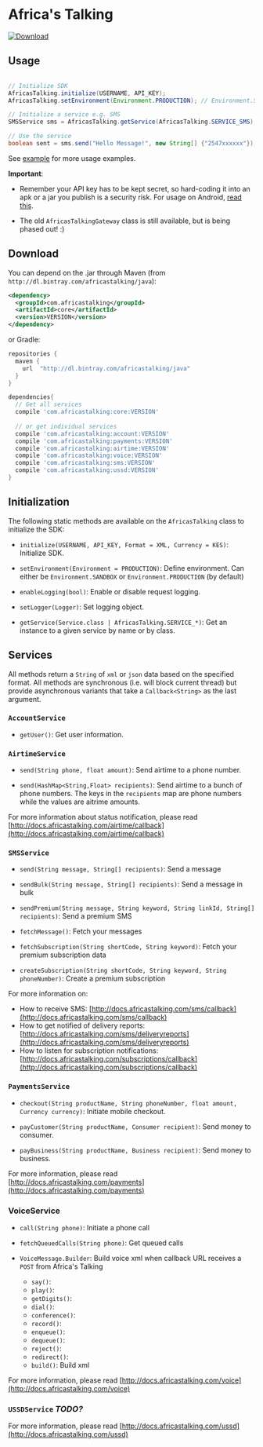 # Africa's Talking

[ ![Download](https://api.bintray.com/packages/africastalking/java/com.africastalking/images/download.svg?version=1.1.1) ](https://bintray.com/africastalking/java/com.africastalking/1.1.1/link)

## Usage

```java

// Initialize SDK
AfricasTalking.initialize(USERNAME, API_KEY);
AfricasTalking.setEnvironment(Environment.PRODUCTION); // Environment.SANDBOX by default

// Initialize a service e.g. SMS
SMSService sms = AfricasTalking.getService(AfricasTalking.SERVICE_SMS);

// Use the service
boolean sent = sms.send("Hello Message!", new String[] {"2547xxxxxx"});

```

See [example](example/) for more usage examples.


**Important**:

- Remember your API key has to be kept secret, so hard-coding it into an apk or a jar you publish is a security risk. For usage on Android, [read this](doc/ANDROID.md).

- The old `AfricasTalkingGateway` class is still available, but is being phased out! :)

## Download

You can depend on the .jar through Maven (from `http://dl.bintray.com/africastalking/java`):
```xml
<dependency>
  <groupId>com.africastalking</groupId>
  <artifactId>core</artifactId>
  <version>VERSION</version>
</dependency>
```
or Gradle:
```groovy
repositories {
  maven {
    url  "http://dl.bintray.com/africastalking/java"
  }
}

dependencies{
  // Get all services
  compile 'com.africastalking:core:VERSION'
  
  // or get individual services
  compile 'com.africastalking:account:VERSION'
  compile 'com.africastalking:payments:VERSION'
  compile 'com.africastalking:airtime:VERSION'
  compile 'com.africastalking:voice:VERSION'
  compile 'com.africastalking:sms:VERSION'
  compile 'com.africastalking:ussd:VERSION'
}
```

## Initialization

The following static methods are available on the `AfricasTalking` class to initialize the SDK:

- `initialize(USERNAME, API_KEY, Format = XML, Currency = KES)`: Initialize SDK.

- `setEnvironment(Environment = PRODUCTION)`: Define environment. Can either be `Environment.SANDBOX` or `Environment.PRODUCTION` (by default)

- `enableLogging(bool)`: Enable or disable request logging.

- `setLogger(Logger)`: Set logging object.

- `getService(Service.class | AfricasTalking.SERVICE_*)`: Get an instance to a given service by name or by class.

## Services

All methods return a `String` of `xml` or `json` data based on the specified format. All methods are synchronous (i.e. will block current thread) but provide asynchronous variants that take a `Callback<String>` as the last argument.

### `AccountService`

- `getUser()`: Get user information.

### `AirtimeService`

- `send(String phone, float amount)`: Send airtime to a phone number.

- `send(HashMap<String,Float> recipients)`: Send airtime to a bunch of phone numbers. The keys in the `recipients` map are phone numbers while the values are aitrime amounts.

For more information about status notification, please read [http://docs.africastalking.com/airtime/callback](http://docs.africastalking.com/airtime/callback)

### `SMSService`

- `send(String message, String[] recipients)`: Send a message

- `sendBulk(String message, String[] recipients)`: Send a message in bulk

- `sendPremium(String message, String keyword, String linkId, String[] recipients)`: Send a premium SMS

- `fetchMessage()`: Fetch your messages

- `fetchSubscription(String shortCode, String keyword)`: Fetch your premium subscription data

- `createSubscription(String shortCode, String keyword, String phoneNumber)`: Create a premium subscription

For more information on: 

- How to receive SMS: [http://docs.africastalking.com/sms/callback](http://docs.africastalking.com/sms/callback)
- How to get notified of delivery reports: [http://docs.africastalking.com/sms/deliveryreports](http://docs.africastalking.com/sms/deliveryreports)
- How to listen for subscription notifications: [http://docs.africastalking.com/subscriptions/callback](http://docs.africastalking.com/subscriptions/callback)


### `PaymentsService`

- `checkout(String productName, String phoneNumber, float amount, Currency currency)`: Initiate mobile checkout.

- `payCustomer(String productName, Consumer recipient)`: Send money to consumer. 

- `payBusiness(String productName, Business recipient)`: Send money to business.


For more information, please read [http://docs.africastalking.com/payments](http://docs.africastalking.com/payments)


### VoiceService

- `call(String phone)`: Initiate a phone call

- `fetchQueuedCalls(String phone)`: Get queued calls

- `VoiceMessage.Builder`: Build voice xml when callback URL receives a `POST` from Africa's Talking

    - `say()`:
    - `play()`:
    - `getDigits()`:
    - `dial()`:
    - `conference()`:
    - `record()`:
    - `enqueue()`:
    - `dequeue()`:
    - `reject()`:
    - `redirect()`:
    - `build()`: Build xml


For more information, please read [http://docs.africastalking.com/voice](http://docs.africastalking.com/voice)
​    
### `USSDService` *TODO?*

For more information, please read [http://docs.africastalking.com/ussd](http://docs.africastalking.com/ussd)

